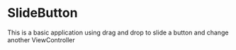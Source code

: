 # SlideButton
This is a basic application using drag and drop to slide a button and change another ViewController
